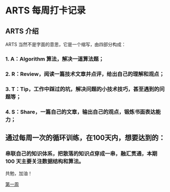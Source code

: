 # ARTS 每周打卡记录
## ARTS 介绍
ARTS 当然不是字面的意思，它是一个缩写，由四部分构成：
### 1. A：Algorithm 算法，解决一道算法题；
### 2. R：Review，阅读一篇技术文章并点评，给出自己的理解和观点；
### 3.  T：Tip，工作中踩过的坑，解决问题的小技术技巧，甚至遇到的问题等；
### 4. S：Share，一篇自己的文章，输出自己的观点，锻炼书面表达能力；

## 通过每周一次的循环训练，在100天内，想要达到的：
### 串联自己的知识体系，把散落的知识点穿成一串，融汇贯通，本期 100 天主要关注数据结构和算法。

共勉，加油！

[第一周](https://github.com/5452/arts/blob/master/1st%20week/1st_week.md)